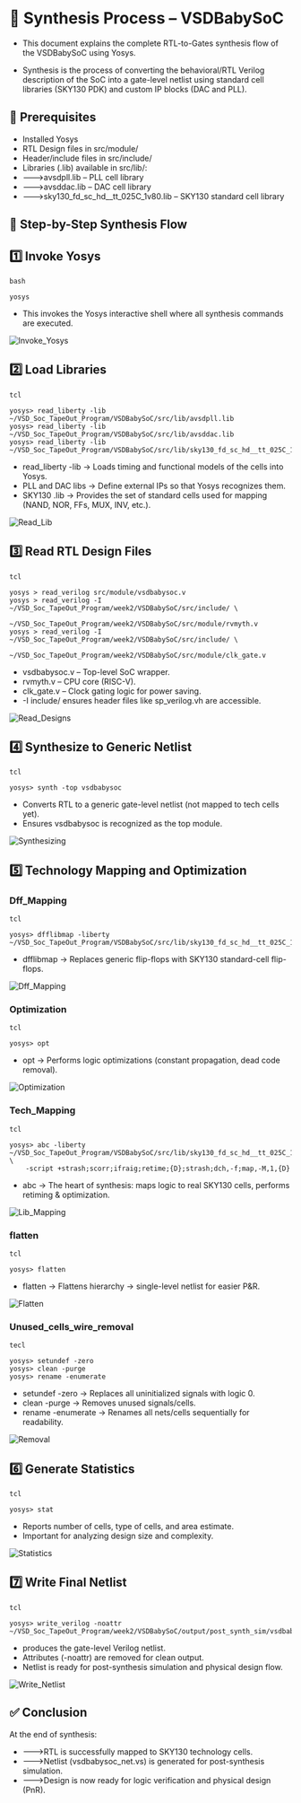 # 🔧 Synthesis Process – VSDBabySoC

- This document explains the complete RTL-to-Gates synthesis flow of the VSDBabySoC using Yosys.

- Synthesis is the process of converting the behavioral/RTL Verilog description of the SoC into a gate-level netlist using standard cell libraries (SKY130 PDK) and custom IP blocks (DAC and PLL).


## 📌 Prerequisites

- Installed Yosys
- RTL Design files in src/module/
- Header/include files in src/include/
- Libraries (.lib) available in src/lib/:
- --->avsdpll.lib – PLL cell library
- --->avsddac.lib – DAC cell library
- --->sky130_fd_sc_hd__tt_025C_1v80.lib – SKY130 standard cell library


##  🚀 Step-by-Step Synthesis Flow


## 1️⃣ Invoke Yosys

```
bash

yosys
```
- This invokes the Yosys interactive shell where all synthesis commands are executed.


![Invoke_Yosys](Screenshots/invoke_yosys.png)



## 2️⃣ Load Libraries

```
tcl

yosys> read_liberty -lib ~/VSD_Soc_TapeOut_Program/VSDBabySoC/src/lib/avsdpll.lib
yosys> read_liberty -lib ~/VSD_Soc_TapeOut_Program/VSDBabySoC/src/lib/avsddac.lib
yosys> read_liberty -lib ~/VSD_Soc_TapeOut_Program/VSDBabySoC/src/lib/sky130_fd_sc_hd__tt_025C_1v80.lib

```
- read_liberty -lib → Loads timing and functional models of the cells into Yosys.
- PLL and DAC libs → Define external IPs so that Yosys recognizes them.
- SKY130 .lib → Provides the set of standard cells used for mapping (NAND, NOR, FFs, MUX, INV, etc.).


![Read_Lib](Screenshots/read_lib.png)



## 3️⃣ Read RTL Design Files

```
tcl

yosys > read_verilog src/module/vsdbabysoc.v
yosys > read_verilog -I ~/VSD_Soc_TapeOut_Program/week2/VSDBabySoC/src/include/ \
             ~/VSD_Soc_TapeOut_Program/week2/VSDBabySoC/src/module/rvmyth.v
yosys > read_verilog -I ~/VSD_Soc_TapeOut_Program/week2/VSDBabySoC/src/include/ \
             ~/VSD_Soc_TapeOut_Program/week2/VSDBabySoC/src/module/clk_gate.v
```

- vsdbabysoc.v – Top-level SoC wrapper.
- rvmyth.v – CPU core (RISC-V).
- clk_gate.v – Clock gating logic for power saving.
- -I include/ ensures header files like sp_verilog.vh are accessible.


![Read_Designs](Screenshots/read_modules.png)



## 4️⃣ Synthesize to Generic Netlist

```
tcl 
 
yosys> synth -top vsdbabysoc
```

- Converts RTL to a generic gate-level netlist (not mapped to tech cells yet).
- Ensures vsdbabysoc is recognized as the top module.


![Synthesizing](Screenshots/synth.png)



## 5️⃣ Technology Mapping and Optimization


### Dff_Mapping 

```
tcl

yosys> dfflibmap -liberty ~/VSD_Soc_TapeOut_Program/VSDBabySoC/src/lib/sky130_fd_sc_hd__tt_025C_1v80.lib
```
- dfflibmap → Replaces generic flip-flops with SKY130 standard-cell flip-flops.

![Dff_Mapping](Screenshots/dff_map.png)


### Optimization

```
tcl

yosys> opt
```
- opt → Performs logic optimizations (constant propagation, dead code removal).


![Optimization](Screenshots/optimization.png)


### Tech_Mapping

```
tcl

yosys> abc -liberty ~/VSD_Soc_TapeOut_Program/VSDBabySoC/src/lib/sky130_fd_sc_hd__tt_025C_1v80.lib \
    -script +strash;scorr;ifraig;retime;{D};strash;dch,-f;map,-M,1,{D}
```
- abc → The heart of synthesis: maps logic to real SKY130 cells, performs retiming & optimization.


![Lib_Mapping](Screenshots/tech_map.png)


### flatten

```
tcl 

yosys> flatten
```
- flatten → Flattens hierarchy → single-level netlist for easier P&R.


![Flatten](Screenshots/flatten.png)


### Unused_cells_wire_removal

```
tecl

yosys> setundef -zero
yosys> clean -purge
yosys> rename -enumerate
```
- setundef -zero → Replaces all uninitialized signals with logic 0.
- clean -purge → Removes unused signals/cells.
- rename -enumerate → Renames all nets/cells sequentially for readability.


![Removal](Screenshots/remove_unwants.png)



## 6️⃣ Generate Statistics

```
tcl

yosys> stat
```

- Reports number of cells, type of cells, and area estimate.
- Important for analyzing design size and complexity.


![Statistics](Screenshots/statistics.png)



## 7️⃣ Write Final Netlist

```
tcl

yosys> write_verilog -noattr ~/VSD_Soc_TapeOut_Program/week2/VSDBabySoC/output/post_synth_sim/vsdbabysoc_net.vs
```

- produces the gate-level Verilog netlist.
- Attributes (-noattr) are removed for clean output.
- Netlist is ready for post-synthesis simulation and physical design flow.


![Write_Netlist](Screenshots/write_netlist.png)



## ✅ Conclusion

At the end of synthesis:
- --->RTL is successfully mapped to SKY130 technology cells.
- --->Netlist (vsdbabysoc_net.vs) is generated for post-synthesis simulation.
- --->Design is now ready for logic verification and physical design (PnR).
